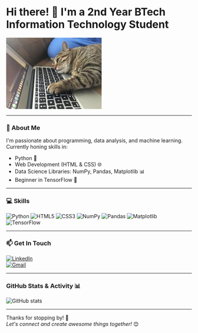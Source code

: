 # Hi there! 👋 I'm a 2nd Year BTech Information Technology Student

![Banner](https://github.com/Dupinderr/Dupinderr/blob/main/cat%20coding.jpeg?raw=true)

---

### 🚀 About Me
I'm passionate about programming, data analysis, and machine learning. Currently honing skills in:

- Python 🐍  
- Web Development (HTML & CSS) 🌐  
- Data Science Libraries: NumPy, Pandas, Matplotlib 📊  
- Beginner in TensorFlow 🤖  

---

### 💻 Skills

![Python](https://img.shields.io/badge/Python-3776AB?style=flat&logo=python&logoColor=white) 
![HTML5](https://img.shields.io/badge/HTML5-E34F26?style=flat&logo=html5&logoColor=white) 
![CSS3](https://img.shields.io/badge/CSS3-1572B6?style=flat&logo=css3&logoColor=white) 
![NumPy](https://img.shields.io/badge/NumPy-013243?style=flat&logo=python&logoColor=white) 
![Pandas](https://img.shields.io/badge/Pandas-150458?style=flat&logo=pandas&logoColor=white) 
![Matplotlib](https://img.shields.io/badge/Matplotlib-F58025?style=flat&logo=python&logoColor=white) 
![TensorFlow](https://img.shields.io/badge/TensorFlow-FF6F00?style=flat&logo=tensorflow&logoColor=white)

---

### 📫 Get In Touch

[![LinkedIn](https://img.shields.io/badge/LinkedIn-0077B5?style=flat&logo=linkedin&logoColor=white)](https://www.linkedin.com/in/dupinderjeet-singh-288758294/)  
[![Gmail](https://img.shields.io/badge/Gmail-D14836?style=flat&logo=gmail&logoColor=white)](mailto:dupinderjeetsingh16@gmail.com)

---

### GitHub Stats & Activity 📊

![GitHub stats](https://github-readme-stats.vercel.app/api?username=your-github-username&show_icons=true&theme=radical)

---

Thanks for stopping by! 🚀  
*Let's connect and create awesome things together!* 😊
